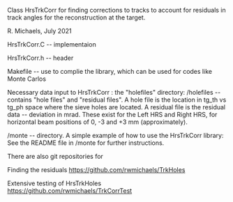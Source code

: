 Class HrsTrkCorr  for finding corrections to tracks to account
for residuals in track angles for the reconstruction at the target.

R. Michaels, July 2021

HrsTrkCorr.C  -- implementaion

HrsTrkCorr.h  -- header

Makefile  -- use to complie the library, which can be used for
             codes like Monte Carlos

Necessary data input to HrsTrkCorr : the "holefiles" directory:
/holefiles  -- contains "hole files" and "residual files".
A hole file is the location in tg_th vs tg_ph space where the sieve
holes are located.
A residual file is the residual data -- deviation in mrad.
These exist for the Left HRS and Right HRS, for horizontal beam
positions of 0, -3 and +3 mm (approximately).

/monte  -- directory.
A simple example of how to use the HrsTrkCorr library:
See the README file in /monte for further instructions.

There are also git repositories for

Finding the residuals
   https://github.com/rwmichaels/TrkHoles

Extensive testing of HrsTrkHoles
   https://github.com/rwmichaels/TrkCorrTest
